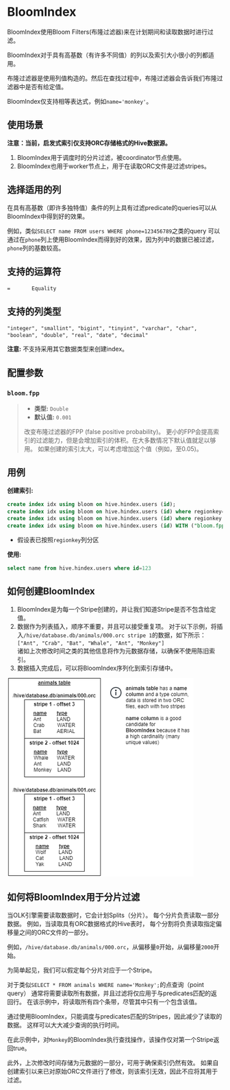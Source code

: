 
# BloomIndex

BloomIndex使用Bloom Filters(布隆过滤器)来在计划期间和读取数据时进行过滤。

BloomIndex对于具有高基数（有许多不同值）的列以及索引大小很小的列都适用。

布隆过滤器是使用列值构造的。然后在查找过程中，布隆过滤器会告诉我们布隆过滤器中是否有给定值。

BloomIndex仅支持相等表达式，例如`name='monkey'`。

## 使用场景

**注意：当前，启发式索引仅支持ORC存储格式的Hive数据源。**

1. BloomIndex用于调度时的分片过滤，被coordinator节点使用。
2. BloomIndex也用于worker节点上，用于在读取ORC文件是过滤stripes。

## 选择适用的列

在具有高基数（即许多独特值）条件的列上具有过滤predicate的queries可以从BloomIndex中得到好的效果。

例如，类似`SELECT name FROM users WHERE phone=123456789`之类的query
可以通过在`phone`列上使用BloomIndex而得到好的效果，因为列中的数据已被过滤，`phone`列的基数较高。

## 支持的运算符

    =       Equality

## 支持的列类型
    "integer", "smallint", "bigint", "tinyint", "varchar", "char", "boolean", "double", "real", "date", "decimal"

**注意:** 不支持采用其它数据类型来创建index。

## 配置参数

### `bloom.fpp`
 
> -   **类型:** `Double`
> -   **默认值:** `0.001`
> 
> 改变布隆过滤器的FPP (false positive probability)。
> 更小的FPP会提高索引的过滤能力，但是会增加索引的体积。在大多数情况下默认值就足以够用。
> 如果创建的索引太大，可以考虑增加这个值（例如，至0.05)。

## 用例

**创建索引:**
```sql
create index idx using bloom on hive.hindex.users (id);
create index idx using bloom on hive.hindex.users (id) where regionkey=1;
create index idx using bloom on hive.hindex.users (id) where regionkey in (3, 1);
create index idx using bloom on hive.hindex.users (id) WITH ("bloom.fpp" = '0.001');
```

* 假设表已按照`regionkey`列分区

**使用:**
```sql
select name from hive.hindex.users where id=123
```

## 如何创建BloomIndex

1. BloomIndex是为每一个Stripe创建的，并让我们知道Stripe是否不包含给定值。 
2. 数据作为列表插入，顺序不重要，并且可以接受重复项。
   对于以下示例，将插入`/hive/database.db/animals/000.orc stripe 1`的数据，如下所示：
   `["Ant", "Crab", "Bat", "Whale", "Ant", "Monkey"]`  
   诸如上次修改时间之类的其他信息将作为元数据存储，以确保不使用陈旧索引。
3. 数据插入完成后，可以将BloomIndex序列化到索引存储中。

![bloom_animal_table](../images/bloom_animal_table.png)

## 如何将BloomIndex用于分片过滤

当OLK引擎需要读取数据时，它会计划Splits（分片）。
每个分片负责读取一部分数据。
例如，当读取具有ORC数据格式的Hive表时，
每个分割将负责读取指定偏移量之间的ORC文件的一部分。

例如，`/hive/database.db/animals/000.orc`，从偏移量`0`开始，从偏移量`2000`开始。

为简单起见，我们可以假定每个分片对应于一个Stripe。

对于类似`SELECT * FROM animals WHERE name='Monkey';`的点查询（point query）
通常将需要读取所有数据，并且过滤将仅应用于与predicates匹配的返回行。
在该示例中，将读取所有四个条带，尽管其中只有一个包含该值。

通过使用BloomIndex，只能调度与predicates匹配的Stripes，因此减少了读取的数据。
这样可以大大减少查询的执行时间。

在此示例中，对`Monkey`的BloomIndex执行查找操作，该操作仅对第一个Stripe返回true。

此外，上次修改时间存储为元数据的一部分，可用于确保索引仍然有效。
如果自创建索引以来已对原始ORC文件进行了修改，则该索引无效，因此不应将其用于过滤。
